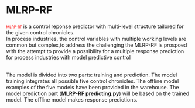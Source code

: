 # MLRP-RF
<font size="1" color=red> MLRP-RF </font> is a control reponse predictor with multi-level structure tailored for the given control chronicles. <br>
In process industries, the control variables with multiple working levels are common but complex,to address the challenging the MLRP-RF is prospoed with the attempt to provide a possibility for a multiple response prediction for process industries with model predictive control
<br><br>

The model is divided into two parts: training and prediction. The model training integrates all possible five control chronicles. The offline model examples of the five models have been provided in the warehouse. The model prediction part (**MLRP-RF predicting.py**) will be based on the trained model. The offline model makes response predictions.
<br><br><br><br>
